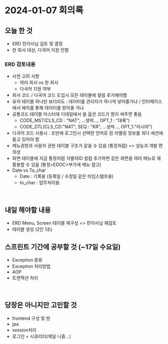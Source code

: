 # 2024-01-07 회의록

## 오늘 한 것
- ERD 민이사님 검토 및 결정
- 한 회사 대상, 다국어 지원 안함

### ERD 검토내용
- 사전 고려 사항 
    - 여러 회사 vs 한 회사
    - 다국어 지원 여부 
- 회사 코드 / 다국어 코드 도입시 모든 테이블에 컬럼 추가해야함 
- 유저 테이블 하나만 보더라도 : 데이터를 관리자가 하나씩 넣어줄거냐 / 인터페이스에서 배치를 통해 데이터를 받아올 거냐
- 공통코드 테이블 마스터에 디테일에서 쓸 옵션 코드가 뭔지 써주면 좋음 
    - CODE_MST(CLS_CD : "NAT", ...생략..., OPT_1 : "대륙")
    - CODE_DTL(CLS_CD:"NAT", SEQ : "KR", ...생략..., OPT_1:"아시아")
- 다국어 코드 사용시 : 초반에 로그인시 선택한 언어로 된 라벨링 정보를 죄다 세션에 들고 있어야 함
- 메뉴권한과 사용자 권한 테이블 구조가 같을 수 있음 (통정처럼) => 성능과 개발 편의성
- 화면 테이블에 지금 통정처럼 식별자ID 컬럼 추가하면 같은 화면을 여러 메뉴로 재활용할 수 있음 (통정>EDOC>부가세 메뉴 참고)
- Date vs To_char 
    - Date : 기록용 (등록일 / 수정일 같은 타임스탬프용)
    - to_char : 업무처리용.

<br />

## 내일 해야할 내용
- ERD Menu, Screen 테이블 재구성 => 민이사님 재검토 
- 테이블 생성 (2인 1조)


## 스프린트 기간에 공부할 것 (~17일 수요일)
- Exception 종류
- Exception 처리방법
- AOP
- 트랜잭션 처리 

<br />

## 당장은 아니지만 고민할 것
- frontend 구성 및 방
- jpa
- session처리
- 로그인 + 시큐리티(제일 나중...)
